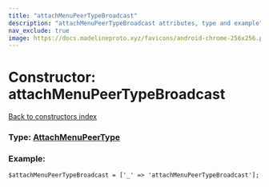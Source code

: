 ```yaml
---
title: "attachMenuPeerTypeBroadcast"
description: "attachMenuPeerTypeBroadcast attributes, type and example"
nav_exclude: true
image: https://docs.madelineproto.xyz/favicons/android-chrome-256x256.png
---
```

# Constructor: attachMenuPeerTypeBroadcast  
[Back to constructors index](/API_docs/constructors/index.html)






### Type: [AttachMenuPeerType](/API_docs/types/AttachMenuPeerType.html)


### Example:

```
$attachMenuPeerTypeBroadcast = ['_' => 'attachMenuPeerTypeBroadcast'];
```  
